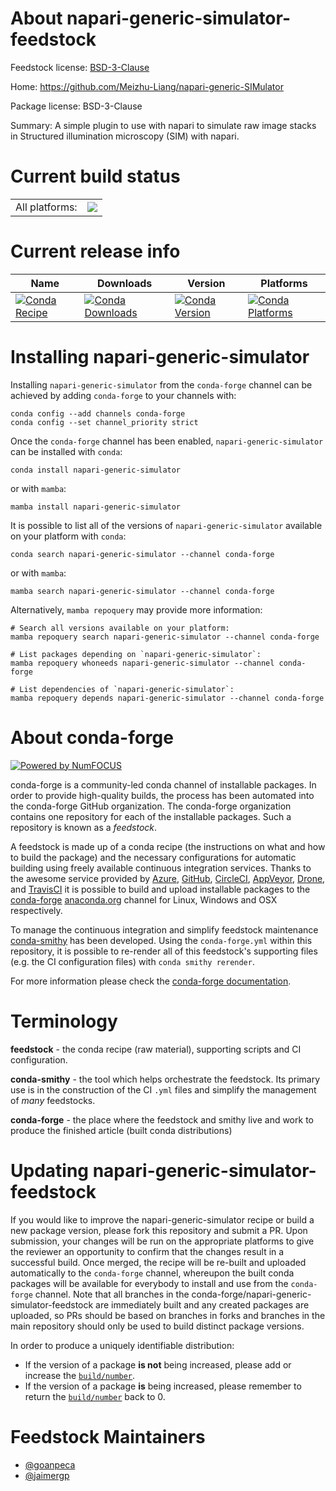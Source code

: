 About napari-generic-simulator-feedstock
========================================

Feedstock license: [BSD-3-Clause](https://github.com/conda-forge/napari-generic-simulator-feedstock/blob/main/LICENSE.txt)

Home: https://github.com/Meizhu-Liang/napari-generic-SIMulator

Package license: BSD-3-Clause

Summary: A simple plugin to use with napari to simulate raw image stacks in Structured illumination microscopy (SIM) with napari.

Current build status
====================


<table><tr><td>All platforms:</td>
    <td>
      <a href="https://dev.azure.com/conda-forge/feedstock-builds/_build/latest?definitionId=17073&branchName=main">
        <img src="https://dev.azure.com/conda-forge/feedstock-builds/_apis/build/status/napari-generic-simulator-feedstock?branchName=main">
      </a>
    </td>
  </tr>
</table>

Current release info
====================

| Name | Downloads | Version | Platforms |
| --- | --- | --- | --- |
| [![Conda Recipe](https://img.shields.io/badge/recipe-napari--generic--simulator-green.svg)](https://anaconda.org/conda-forge/napari-generic-simulator) | [![Conda Downloads](https://img.shields.io/conda/dn/conda-forge/napari-generic-simulator.svg)](https://anaconda.org/conda-forge/napari-generic-simulator) | [![Conda Version](https://img.shields.io/conda/vn/conda-forge/napari-generic-simulator.svg)](https://anaconda.org/conda-forge/napari-generic-simulator) | [![Conda Platforms](https://img.shields.io/conda/pn/conda-forge/napari-generic-simulator.svg)](https://anaconda.org/conda-forge/napari-generic-simulator) |

Installing napari-generic-simulator
===================================

Installing `napari-generic-simulator` from the `conda-forge` channel can be achieved by adding `conda-forge` to your channels with:

```
conda config --add channels conda-forge
conda config --set channel_priority strict
```

Once the `conda-forge` channel has been enabled, `napari-generic-simulator` can be installed with `conda`:

```
conda install napari-generic-simulator
```

or with `mamba`:

```
mamba install napari-generic-simulator
```

It is possible to list all of the versions of `napari-generic-simulator` available on your platform with `conda`:

```
conda search napari-generic-simulator --channel conda-forge
```

or with `mamba`:

```
mamba search napari-generic-simulator --channel conda-forge
```

Alternatively, `mamba repoquery` may provide more information:

```
# Search all versions available on your platform:
mamba repoquery search napari-generic-simulator --channel conda-forge

# List packages depending on `napari-generic-simulator`:
mamba repoquery whoneeds napari-generic-simulator --channel conda-forge

# List dependencies of `napari-generic-simulator`:
mamba repoquery depends napari-generic-simulator --channel conda-forge
```


About conda-forge
=================

[![Powered by
NumFOCUS](https://img.shields.io/badge/powered%20by-NumFOCUS-orange.svg?style=flat&colorA=E1523D&colorB=007D8A)](https://numfocus.org)

conda-forge is a community-led conda channel of installable packages.
In order to provide high-quality builds, the process has been automated into the
conda-forge GitHub organization. The conda-forge organization contains one repository
for each of the installable packages. Such a repository is known as a *feedstock*.

A feedstock is made up of a conda recipe (the instructions on what and how to build
the package) and the necessary configurations for automatic building using freely
available continuous integration services. Thanks to the awesome service provided by
[Azure](https://azure.microsoft.com/en-us/services/devops/), [GitHub](https://github.com/),
[CircleCI](https://circleci.com/), [AppVeyor](https://www.appveyor.com/),
[Drone](https://cloud.drone.io/welcome), and [TravisCI](https://travis-ci.com/)
it is possible to build and upload installable packages to the
[conda-forge](https://anaconda.org/conda-forge) [anaconda.org](https://anaconda.org/)
channel for Linux, Windows and OSX respectively.

To manage the continuous integration and simplify feedstock maintenance
[conda-smithy](https://github.com/conda-forge/conda-smithy) has been developed.
Using the ``conda-forge.yml`` within this repository, it is possible to re-render all of
this feedstock's supporting files (e.g. the CI configuration files) with ``conda smithy rerender``.

For more information please check the [conda-forge documentation](https://conda-forge.org/docs/).

Terminology
===========

**feedstock** - the conda recipe (raw material), supporting scripts and CI configuration.

**conda-smithy** - the tool which helps orchestrate the feedstock.
                   Its primary use is in the construction of the CI ``.yml`` files
                   and simplify the management of *many* feedstocks.

**conda-forge** - the place where the feedstock and smithy live and work to
                  produce the finished article (built conda distributions)


Updating napari-generic-simulator-feedstock
===========================================

If you would like to improve the napari-generic-simulator recipe or build a new
package version, please fork this repository and submit a PR. Upon submission,
your changes will be run on the appropriate platforms to give the reviewer an
opportunity to confirm that the changes result in a successful build. Once
merged, the recipe will be re-built and uploaded automatically to the
`conda-forge` channel, whereupon the built conda packages will be available for
everybody to install and use from the `conda-forge` channel.
Note that all branches in the conda-forge/napari-generic-simulator-feedstock are
immediately built and any created packages are uploaded, so PRs should be based
on branches in forks and branches in the main repository should only be used to
build distinct package versions.

In order to produce a uniquely identifiable distribution:
 * If the version of a package **is not** being increased, please add or increase
   the [``build/number``](https://docs.conda.io/projects/conda-build/en/latest/resources/define-metadata.html#build-number-and-string).
 * If the version of a package **is** being increased, please remember to return
   the [``build/number``](https://docs.conda.io/projects/conda-build/en/latest/resources/define-metadata.html#build-number-and-string)
   back to 0.

Feedstock Maintainers
=====================

* [@goanpeca](https://github.com/goanpeca/)
* [@jaimergp](https://github.com/jaimergp/)

